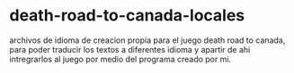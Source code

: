 # death-road-to-canada-locales
archivos de idioma de creacion propia para el juego death road to canada, para poder traducir los textos a diferentes idioma y apartir de ahi intregrarlos al juego por medio del programa creado por mi.
